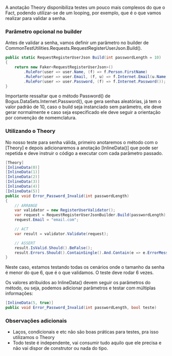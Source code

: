 A anotação Theory disponibiliza testes um pouco mais complexos do que o Fact, podendo utilizar-se de um looping, por exemplo, que é o que vamos realizar para validar a senha.


### Parâmetro opcional no builder
Antes de validar a senha, vamos definir um parâmetro no builder de CommonTestUtilities.Requests.RequestRegisterUserJson.Build().

```csharp
public static RequestRegisterUserJson Build(int passwordLength = 10)
{
    return new Faker<RequestRegisterUserJson>()
        .RuleFor(user => user.Name, (f) => f.Person.FirstName)
        .RuleFor(user => user.Email, (f, u) => f.Internet.Email(u.Name))
        .RuleFor(user => user.Password, (f) => f.Internet.Password());
}
```

Importante ressaltar que o método Password() de Bogus.DataSets.Internet.Password(), que gera senhas aleatórias, já tem o valor padrão de 10, caso o build seja instanciado sem parâmetro, ele deve gerar normalmente e caso seja especificado ele deve seguir a orientação por convenção de nomemclatura.


### Utilizando o Theory

No nosso teste para senha válida, primeiro anotaremos o método com o [Theory] e depois adicionaremos a anotação [InlineData()] que pode ser repetida e deve instruir o código a executar com cada parâmetro passado.

```csharp
[Theory]
[InlineData(0)]
[InlineData(1)]
[InlineData(2)]
[InlineData(3)]
[InlineData(4)]
[InlineData(5)]
public void Error_Password_Invalid(int passwordLength)
{
    // ARRANGE
    var validator = new RegisterUserValidator();
    var request = RequestRegisterUserJsonBuilder.Build(passwordLength);
    request.Email = "email.com";

    // ACT
    var result = validator.Validate(request);

    // ASSERT
    result.IsValid.Should().BeFalse();
    result.Errors.Should().ContainSingle().And.Contain(e => e.ErrorMessage.Equals(ResourceMessagesException.PASSWORD_LENGTH));
}
```
Neste caso, estamos testando todas os cenários onde o tamanho da senha é menor do que 6, que é o que validamos. O teste deve rodar 6 vezes.

Os valores atribuídos ao InlineData() devem seguir os parâmetros do método, ou seja, podemos adicionar parâmetros e testar com múltiplas informações:
```csharp
[InlineData(5, true)]
public void Error_Password_Invalid(int passwordLength, bool teste)
```



### Observações adicionais

- Laços, condicionais e etc não são boas práticas para testes, pra isso utilizamos o Theory
- Todo teste é independente, vai consumir tudo aquilo que ele precisa e não vai dispor de construtor ou nada do tipo.